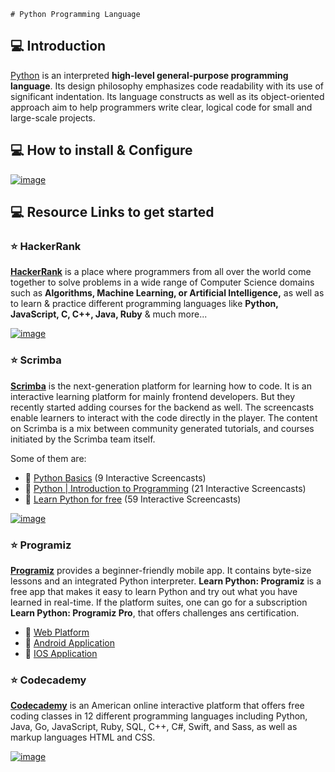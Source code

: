     # Python Programming Language

## 💻 Introduction

[Python](https://www.python.org/) is an interpreted **high-level general-purpose programming language**. Its design philosophy emphasizes code readability with its use of significant indentation. Its language constructs as well as its object-oriented approach aim to help programmers write clear, logical code for small and large-scale projects.

## 💻 How to install & Configure

[![image](https://user-images.githubusercontent.com/44474792/123229167-ac6e8e00-d4f3-11eb-997b-a7149c967010.jpg)](https://youtu.be/AKVRkB0fot0)

## 💻 Resource Links to get started

### ⭐️ HackerRank

**[HackerRank](https://www.hackerrank.com/domains/python)** is a place where programmers from all over the world come together to solve problems in a wide range of Computer Science domains such as **Algorithms, Machine Learning, or Artificial Intelligence,** as well as to learn & practice different programming languages like **Python, JavaScript, C, C++, Java, Ruby** & much more...

[![image](https://user-images.githubusercontent.com/44474792/123522719-bd2e2800-d6dc-11eb-9175-3c9c62e44f9c.jpg)](https://www.hackerrank.com/domains/python)

### ⭐️ Scrimba

**[Scrimba](https://scrimba.com/)** is the next-generation platform for learning how to code. It is an interactive learning platform for mainly frontend developers. But they recently started adding courses for the backend as well. The screencasts enable learners to interact with the code directly in the player. The content on Scrimba is a mix between community generated tutorials, and courses initiated by the Scrimba team itself.

Some of them are:

- 🔰 [Python Basics](https://scrimba.com/playlist/peaXwtB) (9 Interactive Screencasts)
- 🔰 [Python | Introduction to Programming](https://scrimba.com/playlist/p5gW5AD) (21 Interactive Screencasts)
- 🔰 [Learn Python for free](https://scrimba.com/learn/python) (59 Interactive Screencasts)

[![image](https://user-images.githubusercontent.com/44474792/123522683-7809f600-d6dc-11eb-852f-184cb0f16421.jpg)](https://scrimba.com/learn/python)

### ⭐️ Programiz

**[Programiz](https://www.programiz.com/python-programming)** provides a beginner-friendly mobile app. It contains byte-size lessons and an integrated Python interpreter. **Learn Python: Programiz** is a free app that makes it easy to learn Python and try out what you have learned in real-time. If the platform suites, one can go for a subscription **Learn Python: Programiz Pro**, that offers challenges ans certification.

- 🔰 [Web Platform](https://www.programiz.com/python-programming)
- 🔰 [Android Application](https://play.google.com/store/apps/details?id=com.programiz.learnpython)
- 🔰 [IOS Application](https://apps.apple.com/app/apple-store/id1472188189?mt=8)

### ⭐️ Codecademy

**[Codecademy](https://www.codecademy.com/)** is an American online interactive platform that offers free coding classes in 12 different programming languages including Python, Java, Go, JavaScript, Ruby, SQL, C++, C#, Swift, and Sass, as well as markup languages HTML and CSS. 

[![image](https://user-images.githubusercontent.com/44474792/123522719-bd2e2800-d6dc-11eb-9175-3c9c62e44f9c.jpg)](https://www.hackerrank.com/domains/python)

